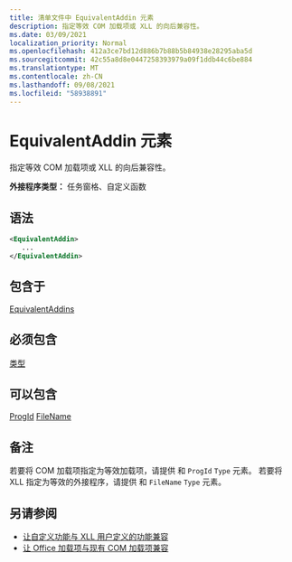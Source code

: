 ```yaml
---
title: 清单文件中 EquivalentAddin 元素
description: 指定等效 COM 加载项或 XLL 的向后兼容性。
ms.date: 03/09/2021
localization_priority: Normal
ms.openlocfilehash: 412a3ce7bd12d886b7b88b5b84938e28295aba5d
ms.sourcegitcommit: 42c55a8d8e0447258393979a09f1ddb44c6be884
ms.translationtype: MT
ms.contentlocale: zh-CN
ms.lasthandoff: 09/08/2021
ms.locfileid: "58938891"
---
```

# <a name="equivalentaddin-element"></a>EquivalentAddin 元素

指定等效 COM 加载项或 XLL 的向后兼容性。

**外接程序类型：** 任务窗格、自定义函数

## <a name="syntax"></a>语法

```XML
<EquivalentAddin>
   ...
</EquivalentAddin>
```

## <a name="contained-in"></a>包含于

[EquivalentAddins](equivalentaddins.md)

## <a name="must-contain"></a>必须包含

[类型](type.md)

## <a name="can-contain"></a>可以包含

[ProgId](progid.md) 
[FileName](filename.md)

## <a name="remarks"></a>备注

若要将 COM 加载项指定为等效加载项，请提供 和 `ProgId` `Type` 元素。 若要将 XLL 指定为等效的外接程序，请提供 和 `FileName` `Type` 元素。

## <a name="see-also"></a>另请参阅

- [让自定义功能与 XLL 用户定义的功能兼容](../../excel/make-custom-functions-compatible-with-xll-udf.md)
- [让 Office 加载项与现有 COM 加载项兼容](../../develop/make-office-add-in-compatible-with-existing-com-add-in.md)